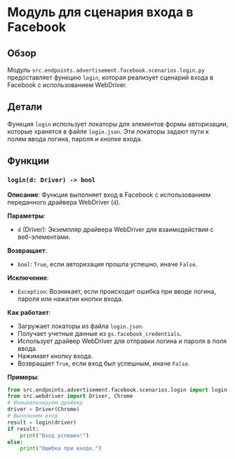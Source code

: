 # Модуль для сценария входа в Facebook
## Обзор
Модуль `src.endpoints.advertisement.facebook.scenarios.login.py` предоставляет функцию `login`, которая реализует сценарий входа в Facebook с использованием WebDriver.

## Детали
Функция `login` использует локаторы для элементов формы авторизации, которые хранятся в файле `login.json`.  Эти локаторы задают пути к полям ввода логина, пароля и кнопке входа.

## Функции
### `login(d: Driver) -> bool`
**Описание**: Функция выполняет вход в Facebook с использованием переданного драйвера WebDriver (`d`).

**Параметры**:
- `d` (Driver): Экземпляр драйвера WebDriver для взаимодействия с веб-элементами.

**Возвращает**:
- `bool`: `True`, если авторизация прошла успешно, иначе `False`.

**Исключение**:
- `Exception`: Возникает, если происходит ошибка при вводе логина, пароля или нажатии кнопки входа.

**Как работает**:
- Загружает локаторы из файла `login.json`.
- Получает учетные данные из `gs.facebook_credentials`.
- Использует драйвер WebDriver для отправки логина и пароля в поля ввода.
- Нажимает кнопку входа.
- Возвращает `True`, если вход был успешным, иначе `False`.

**Примеры**:

```python
from src.endpoints.advertisement.facebook.scenarios.login import login
from src.webdriver import Driver, Chrome
# Инициализируем драйвер
driver = Driver(Chrome)
# Выполняем вход
result = login(driver)
if result:
    print("Вход успешен!")
else:
    print("Ошибка при входе.")
```